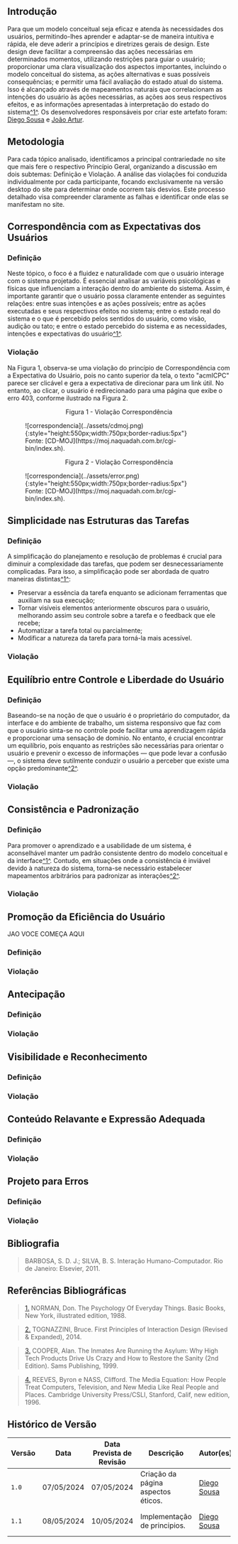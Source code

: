 ## Introdução

Para que um modelo conceitual seja eficaz e atenda às necessidades dos usuários, permitindo-lhes aprender e adaptar-se de maneira intuitiva e rápida, ele deve aderir a princípios e diretrizes gerais de design. Este design deve facilitar a compreensão das ações necessárias em determinados momentos, utilizando restrições para guiar o usuário; proporcionar uma clara visualização dos aspectos importantes, incluindo o modelo conceitual do sistema, as ações alternativas e suas possíveis consequências; e permitir uma fácil avaliação do estado atual do sistema. Isso é alcançado através de mapeamentos naturais que correlacionam as intenções do usuário às ações necessárias, as ações aos seus respectivos efeitos, e as informações apresentadas à interpretação do estado do sistema<a id="anchor_1" href="#REF1">^1^</a>. Os desenvolvedores responsáveis por criar este artefato foram: [Diego Sousa](https://github.com/DiegoSousaLeite) e [João Artur](https://github.com/joao-artl).

## Metodologia

Para cada tópico analisado, identificamos a principal contrariedade no site que mais fere o respectivo Princípio Geral, organizando a discussão em dois subtemas: Definição e Violação. A análise das violações foi conduzida individualmente por cada participante, focando exclusivamente na versão desktop do site para determinar onde ocorrem tais desvios. Este processo detalhado visa compreender claramente as falhas e identificar onde elas se manifestam no site.

## Correspondência com as Expectativas dos Usuários

### Definição
Neste tópico, o foco é a fluidez e naturalidade com que o usuário interage com o sistema projetado. É essencial analisar as variáveis psicológicas e físicas que influenciam a interação dentro do ambiente do sistema. Assim, é importante garantir que o usuário possa claramente entender as seguintes relações: entre suas intenções e as ações possíveis; entre as ações executadas e seus respectivos efeitos no sistema; entre o estado real do sistema e o que é percebido pelos sentidos do usuário, como visão, audição ou tato; e entre o estado percebido do sistema e as necessidades, intenções e expectativas do usuário<a id="anchor_1" href="#REF1">^1^</a>.


### Violação
Na Figura 1, observa-se uma violação do princípio de Correspondência com a Expectativa do Usuário, pois no canto superior da tela, o texto "acmICPC" parece ser clicável e gera a expectativa de direcionar para um link útil. No entanto, ao clicar, o usuário é redirecionado para uma página que exibe o erro 403, conforme ilustrado na Figura 2.

<p style="text-align: center">Figura 1 - Violação Correspondência</p>
<figure markdown>![correspondencia](../assets/cdmoj.png){:style="height:550px;width:750px;border-radius:5px"}<figcaption>Fonte: [CD-MOJ](https://moj.naquadah.com.br/cgi-bin/index.sh).</figcaption></figure>

<p style="text-align: center">Figura 2 - Violação Correspondência</p>
<figure markdown>![correspondencia](../assets/error.png){:style="height:550px;width:750px;border-radius:5px"}<figcaption>Fonte: [CD-MOJ](https://moj.naquadah.com.br/cgi-bin/index.sh).</figcaption></figure>

## Simplicidade nas Estruturas das Tarefas

### Definição
A simplificação do planejamento e resolução de problemas é crucial para diminuir a complexidade das tarefas, que podem ser desnecessariamente complicadas. Para isso, a simplificação pode ser abordada de quatro maneiras distintas<a id="anchor_1" href="#REF1">^1^</a>:

- Preservar a essência da tarefa enquanto se adicionam ferramentas que auxiliam na sua execução;
- Tornar visíveis elementos anteriormente obscuros para o usuário, melhorando assim seu controle sobre a tarefa e o feedback que ele recebe;
- Automatizar a tarefa total ou parcialmente;
- Modificar a natureza da tarefa para torná-la mais acessível.


### Violação



## Equilíbrio entre Controle e Liberdade do Usuário

### Definição
Baseando-se na noção de que o usuário é o proprietário do computador, da interface e do ambiente de trabalho, um sistema responsivo que faz com que o usuário sinta-se no controle pode facilitar uma aprendizagem rápida e proporcionar uma sensação de domínio. No entanto, é crucial encontrar um equilíbrio, pois enquanto as restrições são necessárias para orientar o usuário e prevenir o excesso de informações — que pode levar a confusão —, o sistema deve sutilmente conduzir o usuário a perceber que existe uma opção predominante<a id="anchor_2" href="#REF2">^2^</a>.


### Violação


## Consistência e Padronização

### Definição
Para promover o aprendizado e a usabilidade de um sistema, é aconselhável manter um padrão consistente dentro do modelo conceitual e da interface<a id="anchor_1" href="#REF1">^1^</a>. Contudo, em situações onde a consistência é inviável devido à natureza do sistema, torna-se necessário estabelecer mapeamentos arbitrários para padronizar as interações<a id="anchor_2" href="#REF2">^2^</a>.

### Violação


## Promoção da Eficiência do Usuário
JAO VOCE COMEÇA AQUI


### Definição



### Violação


## Antecipação

### Definição



### Violação





## Visibilidade e Reconhecimento

### Definição


### Violação




## Conteúdo Relavante e Expressão Adequada

### Definição



### Violação



## Projeto para Erros

### Definição



### Violação




## Bibliografia

> BARBOSA, S. D. J.; SILVA, B. S. Interação Humano-Computador. Rio de Janeiro: Elsevier, 2011.

## Referências Bibliográficas

> <a id="REF1" href="#anchor_1">1.</a> NORMAN, Don. The Psychology Of Everyday Things. Basic Books, New York, illustrated edition, 1988.

> <a id="REF2" href="#anchor_2">2.</a> TOGNAZZINI, Bruce. First Principles of Interaction Design (Revised & Expanded), 2014.

> <a id="REF3" href="#anchor_3">3.</a> COOPER, Alan. The Inmates Are Running the Asylum: Why High Tech Products Drive Us Crazy and How to Restore the Sanity (2nd Edition). Sams Publishing, 1999.

> <a id="REF4" href="#anchor_4">4.</a> REEVES, Byron e NASS, Clifford. The Media Equation: How People Treat Computers, Television, and New Media Like Real People and Places. Cambridge University Press/CSLI, Stanford, Calif, new edition, 1996.

## <a>Histórico de Versão</a>

| Versão| Data | Data Prevista de Revisão| Descrição  | Autor(es)  | Revisor(es) |
| ------- | ------ | ------ | ------- | -------- | -------- |
| `1.0` | 07/05/2024 | 07/05/2024 | Criação da página aspectos éticos. | [Diego Sousa](https://github.com/DiegoSousaLeite)| [João Artur](https://github.com/joao-artl)  |
| `1.1` | 08/05/2024 | 10/05/2024 | Implementação de principios. | [Diego Sousa](https://github.com/DiegoSousaLeite)| [Arthur Alves](https://github.com/Arthrok) e [Eric Silveira](https://github.com/ericbky)  |